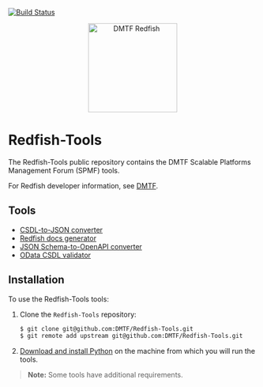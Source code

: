 [![Build Status](https://travis-ci.com/DMTF/Redfish-Tools.svg?branch=master)](https://travis-ci.com/github/DMTF/Redfish-Tools)
<p align="center">
  <img src="http://redfish.dmtf.org/sites/all/themes/dmtf2015/images/dmtf-redfish-logo.png" alt="DMTF Redfish" width=180>
</p>

# Redfish-Tools

The Redfish-Tools public repository contains the DMTF Scalable Platforms Management Forum (SPMF) tools.

For Redfish developer information, see [DMTF](https://redfish.dmtf.org/ "https://redfish.dmtf.org/").

## Tools

* [CSDL-to-JSON converter](https://github.com/DMTF/Redfish-Tools/csdl-to-json-convertor/README.md "https://github.com/DMTF/Redfish-Tools/csdl-to-json-convertor/README.md")
* [Redfish docs generator](https://github.com/DMTF/Redfish-Tools/doc-generator/README.md "https://github.com/DMTF/Redfish-Tools/doc-generator/README.md")
* [JSON Schema-to-OpenAPI converter](https://github.com/DMTF/Redfish-Tools/json-to-openapi-converter/README.md "https://github.com/DMTF/Redfish-Tools/doc-generator/README.md")
* [OData CSDL validator](https://github.com/DMTF/Redfish-Tools/odata-csdl-validator/README.md "https://github.com/DMTF/Redfish-Tools/doc-generator/README.md")

## Installation

To use the Redfish-Tools tools:

1. Clone the `Redfish-Tools` repository:

    ```bash
    $ git clone git@github.com:DMTF/Redfish-Tools.git
    $ git remote add upstream git@github.com:DMTF/Redfish-Tools.git
    ```
1. [Download and install Python](https://www.python.org/downloads/ "https://www.python.org/downloads/") on the machine from which you will run the tools.

> **Note:** Some tools have additional requirements.
